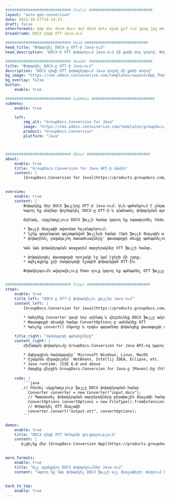```yaml
---
############################# Static ############################
layout: "auto-gen-conversion"
date: 2023-10-27T14:14:13
draft: false
otherformats: bmp doc docm docx dot dotm dotx epub gif ico jpeg jpg md odt ott pdf png psd rtf tex tif tiff txt xps
breadcrumb: DOCX դեպի OTT Java-ում

############################# Head ############################
head_title: "Փոխարկել DOCX-ը OTT-ի Java-ում"
head_description: "DOCX-ի OTT փոխարկում Java-ում մի քանի տող կոդով: Փոխակերպեք ավելի քան 160 ֆայլի ձևաչափեր՝ օգտագործելով GroupDocs փաստաթղթերի փոխակերպման API-ը Java-ի համար"

############################# Header ############################
title: "Փոխարկել DOCX-ը OTT-ի Java-ում"
description: "DOCX դեպի OTT փոխակերպում Java կոդով մի քանի տողով"
bg_image: "https://cms.admin.containerize.com/templates/aspose/App_Themes/V3/images/bg/header1.png"
bg_overlay: false
button:
    enable: true

############################# SubMenu ############################
submenu:
    enable: true

    left:
        img_alt: "GroupDocs.Conversion for Java"
        image: "https://cms.admin.containerize.com/templates/groupdocs/images/product-logos/90x90-noborder/groupdocs-conversion-java.png"
        product: "GroupDocs.Conversion"
        platform: "Java"



############################# About ############################
about:
    enable: true
    title: "GroupDocs.Conversion for Java API-ի մասին"
    content: |
        [GroupDocs.Conversion for Java](https://products.groupdocs.com/conversion/java/) ֆայլի ձևաչափի փոխակերպման առաջադեմ API է՝ պատկերների և փաստաթղթերի հայտնի ձևաչափերի միջև փոխակերպման համար, ինչպիսիք են Microsoft Office, OpenDocument, PDF, HTML, էլ.փոստը, CAD: և շատ ավելին ընդամենը մի քանի տող կոդով: Մայրենի API-ն ավտոմատ կերպով հայտնաբերում է բնօրինակ փաստաթղթերի ձևաչափերը և առաջարկում է փոխակերպված փաստաթղթերը հարմարեցնելու բազմաթիվ տարբերակներ: Փաստաթղթից տեղեկատվություն հանելու գործառույթի հետ մեկտեղ, այն նաև աջակցում է լռելյայնորեն փոխակերպման արդյունքների քեշավորումը դեպի տեղական սկավառակ: Այնուամենայնիվ, ցանկացած տեսակի քեշի պահեստավորում կարող է ապահովվել համապատասխան ինտերֆեյսների ներդրմամբ՝ Amazon S3, Dropbox, Google Drive, Windows Azure, Reddis կամ որևէ այլ:
    

overview:
    enable: true
    content: |
        Փոխարկեք ձեր DOCX ֆայլերը OTT-ի Java-ում: Այն պահանջում է ընդամենը մի քանի տող Java կոդ ձեր ընտրած ցանկացած հարթակում, օրինակ՝ Windows, Linux, macOS:
        Կարող եք անվճար փորձարկել DOCX-ը OTT-ի և գնահատել փոխարկման արդյունքների որակը: Պարզ ֆայլերի փոխակերպման սկրիպտների հետ մեկտեղ կարող եք փորձել ավելի բարդ տարբերակներ՝ DOCX սկզբնաղբյուր ֆայլը բեռնելու և OTT ելքը պահելու համար: 
        
        Օրինակ, սկզբնաղբյուր DOCX ֆայլի համար կարող եք օգտագործել հետևյալ բեռնման տարբերակները.

        * ֆայլի ձևաչափի ավտոմատ հայտնաբերում;
        * նշեք գաղտնաբառ պաշտպանված ֆայլերի համար (եթե ֆայլի ձևաչափն այն աջակցում է);
        * փոխարինել բացակայող տառատեսակները՝ փաստաթղթի տեսքը պահպանելու համար.
        
        Կան նաև փոխակերպման առաջադեմ տարբերակներ OTT ֆայլի համար.

        * փոխակերպել փաստաթղթի որոշակի էջ կամ էջերի մի շարք;
        * ավելացրեք ջրի մակարդակի նշագիծ փոխարկված OTT-ին.

        Փոխակերպումն ավարտվելուց հետո դուք կարող եք պահպանել OTT ֆայլը ձեր տեղական ֆայլի ճանապարհին կամ որևէ երրորդ կողմի պահեստում, ինչպիսիք են FTP, Amazon S3, Google Drive, Dropbox և այլն: Խնդրում ենք նկատի ունենալ, որ փոխարկեք DOCX-ը: դեպի OTT, ձեզ հարկավոր չէ որևէ լրացուցիչ ծրագրակազմ տեղադրել, ինչպիսիք են MS Office, Open Office, Adobe Acrobat Reader և այլն:


############################# Steps ############################
steps:
    enable: true
    title_left: "DOCX-ը OTT-ի փոխարկելու քայլեր Java-ում"
    content_left: |
        [GroupDocs.Conversion for Java](https://products.groupdocs.com/conversion/java/) թույլ է տալիս ծրագրավորողներին հեշտությամբ փոխարկել DOCX ֆայլը OTT-ի մի քանի տող կոդով:
        
        * Ստեղծեք Converter դասի նոր օրինակ և վերբեռնեք DOCX ֆայլը ամբողջ ճանապարհով
        * Փաստաթղթի տեսակի համար ConvertOptions-ը սահմանեք OTT
        * Կանչեք convert() մեթոդը և որպես պարամետր փոխանցեք փաստաթղթի անվանումը (ամբողջական ճանապարհը) և ձևաչափը (OTT):

    title_right: "Համակարգի պահանջները"
    content_right: |
        Հիմնական փոխարկումը GroupDocs.Conversion for Java API-ով կարող է իրականացվել ընդամենը մի քանի տող կոդով: Մեր API-ները աջակցվում են բոլոր հիմնական հարթակներում և օպերացիոն համակարգերում: Նախքան ստորև նշված կոդը գործարկելը, համոզվեք, որ ձեր համակարգում տեղադրված են հետևյալ նախադրյալները.

        * Օպերացիոն համակարգեր՝ Microsoft Windows, Linux, MacOS
        * Մշակման միջավայրեր՝ NetBeans, Intellij IDEA, Eclipse, etc.
        * Java runtime: J2SE 6.0 and above
        * Ստացեք վերջին GroupDocs.Conversion for Java-ը [Maven]-ից (https://repository.groupdocs.com/webapp/#/artifacts/browse/tree/General/repo/com/groupdocs/groupdocs-conversion)
         
    code: |
        ```java    
        // Բեռնել սկզբնաղբյուր ֆայլը DOCX փոխակերպման համար
          Converter converter = new Converter("input.docx");
          // Պատրաստել փոխակերպման տարբերակները թիրախային ձևաչափի համար OTT
          ConvertOptions convertOptions = new FileType().fromExtension("ott").getConvertOptions();
          // Փոխարկել OTT ձևաչափի
          converter.convert("output.ott", convertOptions);
        ```

demos:
    enable: true
    title: "DOCX դեպի OTT Կենդանի ցուցադրություն"
    content: |
       Այցելեք մեր [GroupDocs.Conversion App](https://products.groupdocs.app/conversion/family) կայքը և փորձեք DOCX-ից OTT փոխարկել հիմա: Անվճար ցուցադրությունն ունի հետևյալ առավելությունները
          

more_formats:
    enable: true
    title: "Այլ աջակցվող DOCX փոխարկումներ Java-ում"
    content: "Կարող եք նաև փոխարկել DOCX ֆայլի այլ ձևաչափերի: Խնդրում ենք տեսնել ստորև ներկայացված ցուցակը:"
       
       
back_to_top:
    enable: true
---
```

